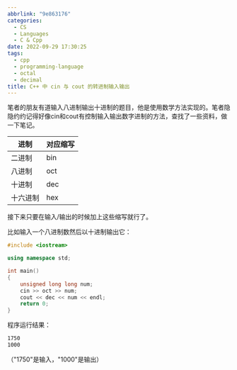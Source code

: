 ```yaml
---
abbrlink: "9e863176"
categories:
  - CS
  - Languages
  - C & Cpp
date: 2022-09-29 17:30:25
tags:
  - cpp
  - programming-language
  - octal
  - decimal
title: C++ 中 cin 与 cout 的转进制输入输出
---
```


笔者的朋友有道输入八进制输出十进制的题目，他是使用数学方法实现的。笔者隐隐约约记得好像cin和cout有控制输入输出数字进制的方法，查找了一些资料，做一下笔记。

<!--more-->

| 进制     | 对应缩写 |
| -------- | -------- |
| 二进制   | bin      |
| 八进制   | oct      |
| 十进制   | dec      |
| 十六进制 | hex      |

接下来只要在输入/输出的时候加上这些缩写就行了。

比如输入一个八进制数然后以十进制输出它：

```c++
#include <iostream>

using namespace std;

int main()
{
    unsigned long long num;
    cin >> oct >> num;
    cout << dec << num << endl;
    return 0;
}
```

程序运行结果：

```bash
1750
1000
```

（"1750"是输入，"1000"是输出）

